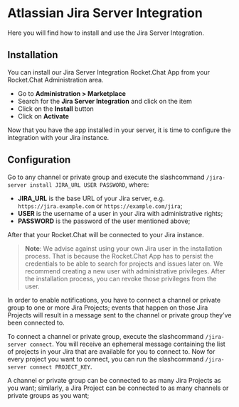 # Atlassian Jira Server Integration

Here you will find how to install and use the Jira Server Integration.

## Installation

You can install our Jira Server Integration Rocket.Chat App from your Rocket.Chat Administration area.

- Go to **Administration > Marketplace**
- Search for the **Jira Server Integration** and click on the item
- Click on the **Install** button
- Click on **Activate**

Now that you have the app installed in your server, it is time to configure the integration with your Jira instance.

## Configuration

Go to any channel or private group and execute the slashcommand `/jira-server install JIRA_URL USER PASSWORD`, where:

- **JIRA_URL** is the base URL of your Jira server, e.g. `https://jira.example.com` or `https://example.com/jira`;
- **USER** is the username of a user in your Jira with administrative rights;
- **PASSWORD** is the password of the user mentioned above;

After that your Rocket.Chat will be connected to your Jira instance.

> **Note**: We advise against using your own Jira user in the installation process. That is because the Rocket.Chat App has to persist the credentials to be able to search for projects and issues later on. We recommend creating a new user with administrative privileges. After the installation process, you can revoke those privileges from the user.

In order to enable notifications, you have to connect a channel or private group to one or more Jira Projects; events that happen on those Jira Projects will result in a message sent to the channel or private group they’ve been connected to.

To connect a channel or private group, execute the slashcommand `/jira-server connect`. You will receive an ephemeral message containing the list of projects in your Jira that are available for you to connect to. Now for every project you want to connect, you can run the slashcommand `/jira-server connect PROJECT_KEY`.

A channel or private group can be connected to as many Jira Projects as you want; similarly, a Jira Project can be connected to as many channels or private groups as you want;
